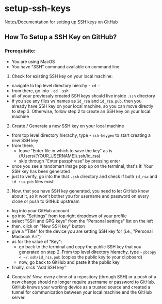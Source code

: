 # setup-ssh-keys
Notes/Documentation for setting up SSH keys on GitHub

## How To Setup a SSH Key on GitHub?

### Prerequisite:
 - You are using MacOS
 - You have "SSH" command available on command line

1. Check for existing SSH key on your local machine:
 - navigate to top level directory hierchy - `cd ~`
 - from there, go into - `cd .ssh`
 - all of your previosuly created SSH keys should live inside `.ssh` directory
 - if you see any files w/ names as `id_rsa` and `id_rsa.pub`, then you already have SSH key on your local machine, so you can move directly to step 3. Otherwise, follow step 2 to create an SSH key on your local machine

2. Create / Generate a new SSH key on your local machine
 - from top level directory hierachy, type - `ssh-keygen` to start creating a new SSH key
 - from there, 
 	- leave "Enter file in which to save the key" as is (/Users/[YOUR_USERNAME]/.ssh/id_rsa)
 	- skip through "Enter passphrase" by pressing enter
 - once you see a randomart image pop up on the terminal, that's it! Your SSH key has been generated
 - just to verify, go into the that `.ssh` directory and check if both `id_rsa` and `id_rsa.pub` files exist

3. Now, that you have SSH key generated, you need to let GitHub know about it, so it won't bother you for username and password on every clone or push to GitHub upstream
- log into your GitHub account
- go into "Settings" from top right dropdown of your profile
- select "SSH and GPG keys" from the "Personal settings" list on the left
- then, click on "New SSH key" button
- give a "Title" for the device you are setting SSH key for (i.e., "Personal Macbook Air")
- as for the value of "Key":
	- go back to the terminal and copy the public SSH key that you generated on step 2. From top level directory hierachy, type - `pbcopy < ~/.ssh/id_rsa.pub` (copies the public key to your clipboard) 
	- now, go back to GitHub and paste it the public key
- finally, click "Add SSH key"

4. Congrats! Now, every clone of a repository (through SSH) or a push of a new change should no longer require username or password to GitHub. GitHub knows your working device as a trusted source and created a tunnel for communication between your local machine and the GitHub server.

